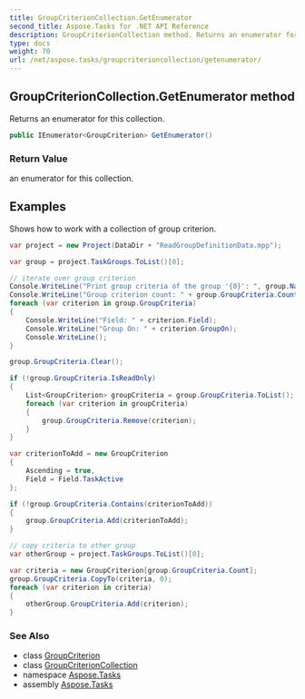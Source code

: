```yaml
---
title: GroupCriterionCollection.GetEnumerator
second_title: Aspose.Tasks for .NET API Reference
description: GroupCriterionCollection method. Returns an enumerator for this collection
type: docs
weight: 70
url: /net/aspose.tasks/groupcriterioncollection/getenumerator/
---
```

## GroupCriterionCollection.GetEnumerator method

Returns an enumerator for this collection.

```csharp
public IEnumerator<GroupCriterion> GetEnumerator()
```

### Return Value

an enumerator for this collection.

## Examples

Shows how to work with a collection of group criterion.

```csharp
var project = new Project(DataDir + "ReadGroupDefinitionData.mpp");

var group = project.TaskGroups.ToList()[0];

// iterate over group criterion
Console.WriteLine("Print group criteria of the group '{0}': ", group.Name);
Console.WriteLine("Group criterion count: " + group.GroupCriteria.Count);
foreach (var criterion in group.GroupCriteria)
{
    Console.WriteLine("Field: " + criterion.Field);
    Console.WriteLine("Group On: " + criterion.GroupOn);
    Console.WriteLine();
}

group.GroupCriteria.Clear();

if (!group.GroupCriteria.IsReadOnly)
{
    List<GroupCriterion> groupCriteria = group.GroupCriteria.ToList();
    foreach (var criterion in groupCriteria)
    {
        group.GroupCriteria.Remove(criterion);
    }
}

var criterionToAdd = new GroupCriterion
{
    Ascending = true,
    Field = Field.TaskActive
};

if (!group.GroupCriteria.Contains(criterionToAdd))
{
    group.GroupCriteria.Add(criterionToAdd);
}

// copy criteria to other group
var otherGroup = project.TaskGroups.ToList()[0];

var criteria = new GroupCriterion[group.GroupCriteria.Count];
group.GroupCriteria.CopyTo(criteria, 0);
foreach (var criterion in criteria)
{
    otherGroup.GroupCriteria.Add(criterion);
}
```

### See Also

* class [GroupCriterion](../../groupcriterion/)
* class [GroupCriterionCollection](../)
* namespace [Aspose.Tasks](../../groupcriterioncollection/)
* assembly [Aspose.Tasks](../../../)


